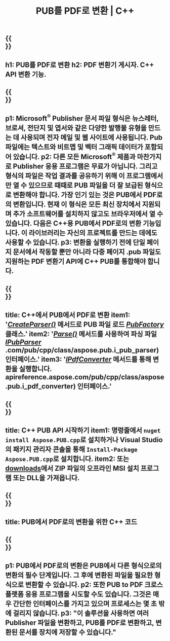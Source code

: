 ﻿---
translation: true
template: /_templates/conversion-child.md
title: PUB를 PDF로 변환 | C++
description: Windows, Linux 및 Mac OS X에서 C++ API를 사용하여 PUB를 PDF로 변환합니다. 자체 솔루션에 쉽게 통합할 수 있는 게시자 변환 기능.
url: /cpp/conversion/pub-to-pdf/
metakeywords: pub을 pdf c++로, pub을 pdf cpp로 변환, C++ pub을 pdf로, 게시자를 pdf C++로 변환
family: pub
platformtag: cpp
feature: conversion
---

{{<section banner>}}
---
h1: PUB를 PDF로 변환
h2: PDF 변환기 게시자. С++ API 변환 기능.
---

{{<section overview>}}
---
p1: Microsoft<sup>®</sup> Publisher 문서 파일 형식은 뉴스레터, 브로셔, 전단지 및 엽서와 같은 다양한 발행물 유형을 만드는 데 사용되며 전자 메일 및 웹 사이트에 사용됩니다. Pub 파일에는 텍스트와 비트맵 및 벡터 그래픽 데이터가 포함되어 있습니다.
p2: 다른 모든 Microsoft<sup>®</sup> 제품과 마찬가지로 Publisher 응용 프로그램은 무료가 아닙니다. 그리고 형식의 파일은 작업 결과를 공유하기 위해 이 프로그램에서만 열 수 있으므로 때때로 PUB 파일을 더 잘 보급된 형식으로 변환해야 합니다. 가장 인기 있는 것은 PUB에서 PDF로의 변환입니다. 현재 이 형식은 모든 최신 장치에서 지원되며 추가 소프트웨어를 설치하지 않고도 브라우저에서 열 수 있습니다. 다음은 C++용 PUB에서 PDF로의 변환 기능입니다. 이 라이브러리는 자신의 프로젝트를 만드는 데에도 사용할 수 있습니다.
p3: 변환을 실행하기 전에 단일 페이지 문서에서 작동할 뿐만 아니라 다중 페이지 .pub 파일도 지원하는 PDF 변환기 API에 C++ PUB를 통합해야 합니다.
---

{{<section feature1>}}
---
title: C++에서 PUB에서 PDF로 변환
item1: '[*CreateParser()*](https://apireference.aspose.com/pub/cpp/class/aspose.pub.pub_factory#a88c04c4c35d45ee8febc7e1554d03c4b) 메서드로 PUB 파일 로드 [*PubFactory*](https://apireference.aspose.com/pub/cpp/class/aspose.pub.pub_factory) 클래스.'
item2: '[*Parse()*](https://apireference.aspose.com/pub/cpp/class/aspose.pub.i_pub_parser#ae9fc7043f382a5b4a7b694f0fe477915) 메서드를 사용하여 파싱 파일 [*IPubParser*](https://apireference.aspose) .com/pub/cpp/class/aspose.pub.i_pub_parser) 인터페이스.'
item3: '[*IPdfConverter*](https://apireference.aspose.com/pub/cpp/class/aspose.pub.i_pdf_converter#acdea381bc8f2a2799e73a039b09ecdb5) 메서드를 통해 변환을 실행합니다. apireference.aspose.com/pub/cpp/class/aspose.pub.i_pdf_converter) 인터페이스.'
---

{{<section feature2>}}
---
title: C++ PUB API 시작하기
item1: 명령줄에서 ```nuget install Aspose.PUB.cpp```로 설치하거나 Visual Studio의 패키지 관리자 콘솔을 통해 ```Install-Package Aspose.PUB.cpp```로 설치합니다.
item2: 또는 [downloads](https://downloads.aspose.com/pub/cpp)에서 ZIP 파일의 오프라인 MSI 설치 프로그램 또는 DLL을 가져옵니다.
---

{{<section codeexample>}}
---
title: PUB에서 PDF로의 변환을 위한 C++ 코드
---

{{<section summary>}}
---
p1: PUB에서 PDF로의 변환은 PUB에서 다른 형식으로의 변환의 필수 단계입니다. 그 후에 변환된 파일을 필요한 형식으로 변환할 수 있습니다.
p2: 또한 PUB to PDF 크로스 플랫폼 응용 프로그램을 시도할 수도 있습니다. 그것은 매우 간단한 인터페이스를 가지고 있으며 프로세스는 몇 초 밖에 걸리지 않습니다.
p3: "이 솔루션을 사용하면 여러 Publisher 파일을 변환하고, PUB를 PDF로 변환하고, 변환된 문서를 장치에 저장할 수 있습니다."
---